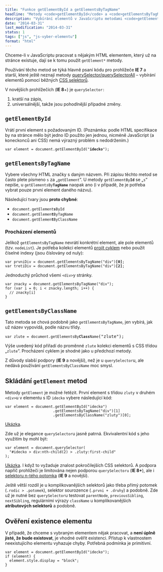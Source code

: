 ```yaml
---
title: "Funkce getElementById a getElementsByTagName"
headline: "Metody <code>getElementById</code> a <code>getElementsByTagName</code>"
description: "Vybírání elementů v JavaScriptu metodami <code>getElementById</code>, <code>getElementsByTagName</code> a <code>getElementsByClassName</code>."
date: "2014-03-31"
last_modification: "2014-03-31"
status: 1
tags: ["js", "js-vyber-elementu"]
format: "html"
---
```


<p>Chceme-li v JavaScriptu pracovat s nějakým HTML elementem, který už na stránce existuje, dají se k tomu použít <code>getElement*</code> metody.</p>

<p>Používání těcho metod se týká hlavně psaní kódu pro prohlížeče <b>IE 7</b> a starší, které ještě neznají metody <a href="/queryselector">querySelector/querySelectorAll</a> – vybírání elementů pomocí běžných <a href="/css-selektory">CSS selektorů</a>.</p>

<p>V novějších prohlížečích (<b>IE 8</b>+) je <code>querySelector:</code></p>

<ol>
  <li>kratší na zápis,</li>
  <li>universálnější, takže jsou pohodlnější případné změny.</li>
</ol>

<h2 id="id"><code>getElementById</code></h2>

<p>Vrátí první element s požadovaným ID. (Poznámka: podle HTML specifikace by na stránce mělo být jedno ID použito jen jednou, nicméně JavaScript (a koneckonců ani CSS) nemá výrazný problém s nedodržením.)</p>

<pre><code>var element = document.getElementById("<b>idecko</b>");</code></pre>

<h2 id="tagname"><code>getElementsByTagName</code></h2>

<p>Vybere všechny HTML značky s daným názvem. Při zápisu těchto metod se často plete písmeno <code>s</code> za „<code>getElement</code>“. U metody <code>getElementBy<b>Id</b></code> se „<code>s</code>“ nepíše, u <code>getElement<i>s</i>By<b>TagName</b></code> naopak ano (i v případě, že je potřeba vybrat pouze první element daného názvu).</p>

<p>Následující tvary jsou <b>proto chybné</b>:</p>

<ul>
  <li><code>document.getElement<b>s</b>ById</code></li>
  <li><code>document.getElemen<b>t</b>ByTagName</code></li>
  <li><code>document.getElemen<b>t</b>ByClassName</code></li>
</ul>

<h3 id="prochazeni">Procházení elementů</h3>
<p>Jelikož <code>getElementsByTagName</code> nevrátí konkrétní element, ale pole elementů (tzv. <code>nodeList</code>). Je potřeba kolekci elementů <a href="/js-cykly">projít cyklem</a> nebo použít číselné indexy (jsou číslovány od nuly):</p>

<pre><code>var prvniDiv = document.getElementsByTagName("div")<b>[0]</b>;
var tretiDiv = document.getElementsByTagName("div")<b>[2]</b>;</code></pre>

<p>Jednoduchý průchod všemi <code>&lt;div></code>y stránky.</p>

<pre><code>var znacky = document.getElementsByTagName("div");
for (var i = 0; i &lt; znacky.length; i++) {
  // znacky[i]
}</code></pre>

<h2 id="classname"><code>getElementsByClassName</code></h2>

<p>Tato metoda se chová podobně jako <code>getElementsByTagName</code>, jen vybírá, jak už název vypovídá, podle názvu třídy.</p>

<pre><code>var zlute = document.getElementsBy<b>Class</b>Name</code>("zlute");</pre>

<p>Výše uvedený kód přiřadí do proměnné <code>zlute</code> kolekci elementů s CSS třídou „<code>zlute</code>“. Procházení cyklem je shodné jako u předchozí metody.</p>

<p>Z důvody slabší podpory (<b>IE 9</b> a novější), než je u <code>querySelector</code>u, ale nedává používání <code>getElementsByClassName</code> moc smysl.</p>

<h2 id="skladani">Skládání <code>getElement</code> metod</h2>

<p>Metody <code>getElement</code> je možné řetězit. První element s třídou <code>zluty</code> v druhém <code>&lt;div></code>u v elementu s ID <code>idecko</code> vybere následující kód:</p>

<pre><code>var element = document.getElementById("idecko")
                      .getElementsByTagName("div")[1]
                      .getElementsByClassName("zluty")[0];</code></pre>

<p><a href="https://kod.djpw.cz/socb">Ukázka</a>.</p>

<p>Zde už je elegance <code>querySelector</code>u jasně patrná. Ekvivalentní kód s jeho využitím by mohl být:</p>

<pre><code>var element = document.querySelector(
  "#idecko > div:nth-child(2) > .zluty:first-child"
);</code></pre>

<p><a href="https://kod.djpw.cz/tocb">Ukázka</a>. I když to vyžaduje znalost pokročilejších CSS selektorů. A podpora napříč prohlížeči je limitována nejen podporou <code>querySelectoru</code> (<b>IE 8+</b>), ale i <a href="/css-selektory#n-ty-potomek">selektoru n-tého potomka</a> (<b>IE 9</b> a novější).</p>

<p>Ještě větší rozdíl je u komplikovanějších selektorů jako třeba přímý potomek (<code>.rodic > .potomek</code>), selektor sourozence (<code>.prvni + .druhy</code>) a podobně. Zde už je nutné bez <code>querySelector</code>u testovat <code>parentNode</code>, <code>previousSibling</code>, <code>nextSibling</code>, regulárními výrazy <code>className</code> u komplikovanějších <b>atributových selektorů</b> a podobně.</p>

<h2 id="existence-elementu">Ověření existence elementu</h2>

<p>V případě, že chceme s vybraným elementem nějak pracovat, a <b>není úplně jisté, že bude existovat</b>, je vhodné ověřit existenci. Přístup k vlastnostem neexistujícího elementu vyhazuje chyby. Potřebná podmínka je primitivní.</p>

<pre><code>var element = document.getElementById("idecko");
if (element) {
  element.style.display = "block";
}</code></pre>